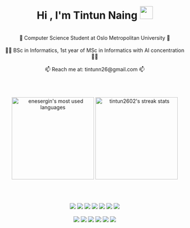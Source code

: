 <h1 align="center"><b>Hi , I'm Tintun Naing </b>
  <img src="https://media.giphy.com/media/hvRJCLFzcasrR4ia7z/giphy.gif" width="35">
</h1>
<br>
<div align="center">
  🏫 Computer Science Student at Oslo Metropolitan University 🏫 <br><br>
  🧑‍🎓 BSc in Informatics, 1st year of MSc in Informatics with AI concentration🧑‍🎓 <br><br>
  📫 Reach me at: tintunn26@gmail.com 📫
</div>

<br><br>

<div align="center">
   <img src="https://github-readme-stats.vercel.app/api/top-langs?username=tintun2602&theme=nightowl&show_icons=true&hide_border=false" height="225" alt="enesergin's most used languages"/>
   <img src="http://github-readme-streak-stats.herokuapp.com?user=tintun2602&theme=nightowl&border_radius=5&date_format=j%20M%5B%20Y%5D&mode=weekly" height="225" alt="tintun2602's streak stats">
</div>

<br><br>

<div align="center">
    <img src="https://img.shields.io/badge/.NET-031627?style=for-the-badge&logo=dotnet&logoColor=feeb95&labelColor=c792ea"/>
    <img src="https://img.shields.io/badge/C%20Sharp-031627?style=for-the-badge&logo=csharp&logoColor=feeb95&labelColor=c792ea"/>
    <img src="https://img.shields.io/badge/Java-031627?style=for-the-badge&logo=joplin&logoColor=feeb95&labelColor=c792ea"/>
    <img src="https://img.shields.io/badge/JavaScript-031627?style=for-the-badge&logo=javascript&logoColor=feeb95&labelColor=c792ea"/>
    <img src="https://img.shields.io/badge/Python-031627?style=for-the-badge&logo=python&logoColor=feeb95&labelColor=c792ea"/>
    <img src="https://img.shields.io/badge/HTML-031627?style=for-the-badge&logo=html5&logoColor=feeb95&labelColor=c792ea"/>
    <img src="https://img.shields.io/badge/CSS-031627?style=for-the-badge&logo=css3&logoColor=feeb95&labelColor=c792ea"/>
<br><br>
    <img src="https://img.shields.io/badge/React-031627?style=for-the-badge&logo=react&logoColor=feeb95&labelColor=c792ea"/>
    <img src="https://img.shields.io/badge/Angular-031627?style=for-the-badge&logo=angular&logoColor=feeb95&labelColor=c792ea"/>
    <img src="https://img.shields.io/badge/Linux-031627?style=for-the-badge&logo=linux&logoColor=feeb95&labelColor=c792ea"/>
    <img src="https://img.shields.io/badge/SQL-031627?style=for-the-badge&logo=mysql&logoColor=feeb95&labelColor=c792ea"/>
    <img src="https://img.shields.io/badge/Git-031627?style=for-the-badge&logo=git&logoColor=feeb95&labelColor=c792ea"/>
    <img src="https://img.shields.io/badge/GitHub-031627?style=for-the-badge&logo=github&logoColor=feeb95&labelColor=c792ea"/>
</div>
